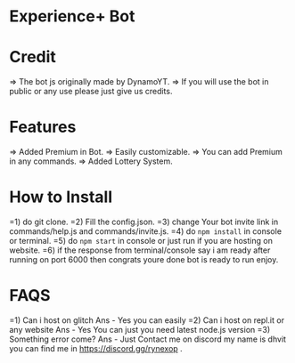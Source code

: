 # Experience+ Bot
# Credit
=> The bot js originally made by DynamoYT. 
=> If you will use the bot in public or any use please just give us credits.
# Features
=> Added Premium in Bot. 
=> Easily customizable.
=> You can add Premium in any commands.
=> Added Lottery System.
# How to Install
=1) do git clone. 
=2) Fill the config.json.
=3) change Your bot invite link in commands/help.js and commands/invite.js.
=4) do ``npm install`` in console or terminal.
=5) do ``npm start`` in console or just run if you are hosting on website.
=6) if the response from terminal/console say i am ready after running on port 6000 then congrats youre done bot is ready to run enjoy.
# FAQS
=1) Can i host on glitch
Ans - Yes you can easily
=2) Can i host on repl.it or any website
Ans - Yes You can just you need latest node.js version
=3) Something error come?
Ans - Just Contact me on discord my name is dhvit you can find me in https://discord.gg/rynexop .

